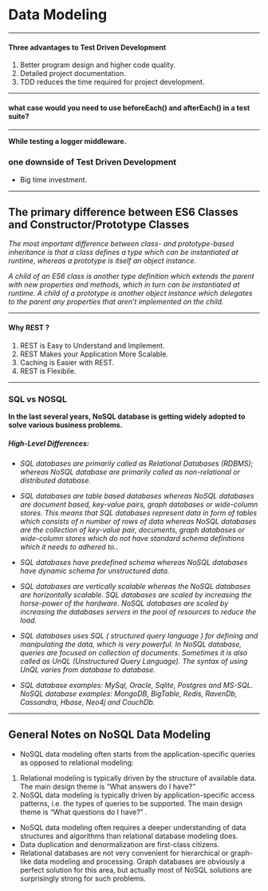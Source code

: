 # Data Modeling
-------------------------------------------------------
#### Three advantages to Test Driven Development

1. Better program design and higher code quality.
2. Detailed project documentation.
3. TDD reduces the time required for project development.
----------------------------------------------
#### what case would you need to use beforeEach() and afterEach() in a test suite?
------------------------------------------------------
**While testing a logger middleware.**

### one downside of Test Driven Development
* Big time investment.

--------------------------------------------------

## The primary difference between ES6 Classes and Constructor/Prototype Classes

*The most important difference between class- and prototype-based inheritance is that a class defines a type which can be instantiated at runtime, whereas a prototype is itself an object instance.*

*A child of an ES6 class is another type definition which extends the parent with new properties and methods, which in turn can be instantiated at runtime. A child of a prototype is another object instance which delegates to the parent any properties that aren’t implemented on the child.*


------------------------------------------------
#### Why REST ?
1. REST is Easy to Understand and Implement.
2. REST Makes your Application More Scalable.
3. Caching is Easier with REST.
5. REST is Flexibile.
---------------------------------------------------
### SQL vs NOSQL

**In the last several years, NoSQL database is getting widely adopted to solve various business problems.**

##### High-Level Differences:

* *SQL databases are primarily called as Relational Databases (RDBMS); whereas NoSQL database are primarily called as non-relational or distributed database.*

* *SQL databases are table based databases whereas NoSQL databases are document based, key-value pairs, graph databases or wide-column stores. This means that SQL databases represent data in form of tables which consists of n number of rows of data whereas NoSQL databases are the collection of key-value pair, documents, graph databases or wide-column stores which do not have standard schema definitions which it needs to adhered to..*

* *SQL databases have predefined schema whereas NoSQL databases have dynamic schema for unstructured data.*

* *SQL databases are vertically scalable whereas the NoSQL databases are horizontally scalable. SQL databases are scaled by increasing the horse-power of the hardware. NoSQL databases are scaled by increasing the databases servers in the pool of resources to reduce the load.*

* *SQL databases uses SQL ( structured query language ) for defining and manipulating the data, which is very powerful. In NoSQL database, queries are focused on collection of documents. Sometimes it is also called as UnQL (Unstructured Query Language). The syntax of using UnQL varies from database to database.*

* *SQL database examples: MySql, Oracle, Sqlite, Postgres and MS-SQL. NoSQL database examples: MongoDB, BigTable, Redis, RavenDb, Cassandra, Hbase, Neo4j and CouchDb.*
------------------------------------------------------

## General Notes on NoSQL Data Modeling

* NoSQL data modeling often starts from the application-specific queries as opposed to relational modeling:
1. Relational modeling is typically driven by the structure of available data. The main design theme is “What answers do I have?”
2. NoSQL data modeling is typically driven by application-specific access patterns, i.e. the types of queries to be supported. The main design theme is “What questions do I have?” .
* NoSQL data modeling often requires a deeper understanding of data structures and algorithms than relational database modeling does.
* Data duplication and denormalization are first-class citizens.
* Relational databases are not very convenient for hierarchical or graph-like data modeling and processing. Graph databases are obviously a perfect solution for this area, but actually most of NoSQL solutions are surprisingly strong for such problems.







